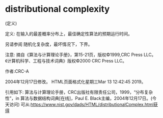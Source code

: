 # distributional complexity


(定义)



定义:
在输入的最差概率分布上，最佳确定性算法的预期运行时间。



另请参阅
随机化复杂度，最坏情况下，下界。



注意:
摘自《算法与计算理论手册》，第15-21页，版权©1999,CRC Press LLC。《计算机科学、工程与技术词典》版权©2000 CRC Press LLC。


作者:CRC-A







2004年12月17日修改。
HTML页面格式化星期三Mar 13 12:42:45 2019。



引用如下:
算法与计算理论手册，CRC出版社有限责任公司，1999，“分布复杂性”，in
算法与数据结构词典[在线]，Paul E. Black主编，2004年12月17日。(今天访问)
可从:https://www.nist.gov/dads/HTML/distributionalComplex.html获得